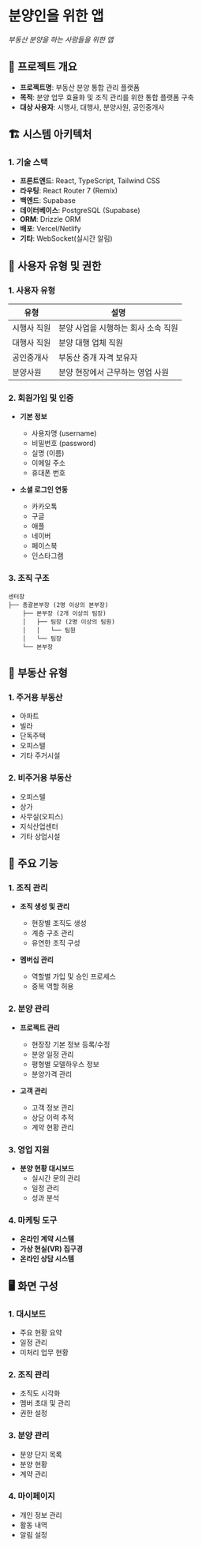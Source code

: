 # 분양인을 위한 앱

*부동산 분양을 하는 사람들을 위한 앱*

## 📌 프로젝트 개요
- **프로젝트명**: 부동산 분양 통합 관리 플랫폼
- **목적**: 분양 업무 효율화 및 조직 관리를 위한 통합 플랫폼 구축
- **대상 사용자**: 시행사, 대행사, 분양사원, 공인중개사

## 🏗️ 시스템 아키텍처

### 1. 기술 스택
- **프론트엔드**: React, TypeScript, Tailwind CSS
- **라우팅**: React Router 7 (Remix)
- **백엔드**: Supabase
- **데이터베이스**: PostgreSQL (Supabase)
- **ORM**: Drizzle ORM
- **배포**: Vercel/Netlify
- **기타**: WebSocket(실시간 알림)

## 👥 사용자 유형 및 권한

### 1. 사용자 유형
| 유형 | 설명 |
|------|------|
| 시행사 직원 | 분양 사업을 시행하는 회사 소속 직원 |
| 대행사 직원 | 분양 대행 업체 직원 |
| 공인중개사 | 부동산 중개 자격 보유자 |
| 분양사원 | 분양 현장에서 근무하는 영업 사원 |

### 2. 회원가입 및 인증
- **기본 정보**
  - 사용자명 (username)
  - 비밀번호 (password)
  - 실명 (이름)
  - 이메일 주소
  - 휴대폰 번호

- **소셜 로그인 연동**
  - 카카오톡
  - 구글
  - 애플
  - 네이버
  - 페이스북
  - 인스타그램

### 3. 조직 구조
```
센터장
├── 총괄본부장 (2명 이상의 본부장)
    ├── 본부장 (2개 이상의 팀장)
    │   ├── 팀장 (2명 이상의 팀원)
    │   │   └── 팀원
    │   └── 팀장
    └── 본부장
```

## 🏢 부동산 유형

### 1. 주거용 부동산
- 아파트
- 빌라
- 단독주택
- 오피스텔
- 기타 주거시설

### 2. 비주거용 부동산
- 오피스텔
- 상가
- 사무실(오피스)
- 지식산업센터
- 기타 상업시설

## 🎯 주요 기능

### 1. 조직 관리
- **조직 생성 및 관리**
  - 현장별 조직도 생성
  - 계층 구조 관리
  - 유연한 조직 구성

- **멤버십 관리**
  - 역할별 가입 및 승인 프로세스
  - 중복 역할 허용

### 2. 분양 관리
- **프로젝트 관리**
  - 현장장 기본 정보 등록/수정
  - 분양 일정 관리
  - 평형별 모델하우스 정보
  - 분양가격 관리

- **고객 관리**
  - 고객 정보 관리
  - 상담 이력 추적
  - 계약 현황 관리

### 3. 영업 지원
- **분양 현황 대시보드**
  - 실시간 문의 관리
  - 일정 관리
  - 성과 분석

### 4. 마케팅 도구
- **온라인 계약 시스템**
- **가상 현실(VR) 집구경**
- **온라인 상담 시스템**

## 🖥️ 화면 구성

### 1. 대시보드
- 주요 현황 요약
- 일정 관리
- 미처리 업무 현황

### 2. 조직 관리
- 조직도 시각화
- 멤버 초대 및 관리
- 권한 설정

### 3. 분양 관리
- 분양 단지 목록
- 분양 현황
- 계약 관리

### 4. 마이페이지
- 개인 정보 관리
- 활동 내역
- 알림 설정

